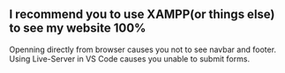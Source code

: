 <h2>I recommend you to use XAMPP(or things else) to see my website 100%</h2>

Openning directly from browser causes you not to see navbar and footer.<br>
Using Live-Server in VS Code causes you unable to submit forms.

